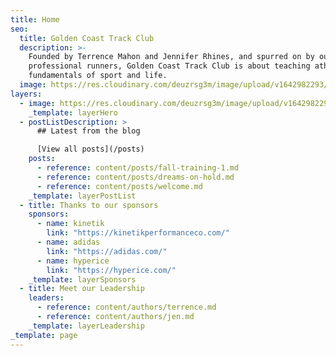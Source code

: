 ```yaml
---
title: Home
seo:
  title: Golden Coast Track Club
  description: >-
    Founded by Terrence Mahon and Jennifer Rhines, and spurred on by our team of
    professional runners, Golden Coast Track Club is about teaching athletes the
    fundamentals of sport and life.
  image: https://res.cloudinary.com/deuzrsg3m/image/upload/v1642982293/gctc/GCTC_Del_Mar_Easy_Run-48_zztmie.jpg
layers:
  - image: https://res.cloudinary.com/deuzrsg3m/image/upload/v1642982293/gctc/GCTC_Del_Mar_Easy_Run-48_zztmie.jpg
    _template: layerHero
  - postListDescription: >
      ## Latest from the blog

      [View all posts](/posts)
    posts:
      - reference: content/posts/fall-training-1.md
      - reference: content/posts/dreams-on-hold.md
      - reference: content/posts/welcome.md
    _template: layerPostList
  - title: Thanks to our sponsors
    sponsors:
      - name: kinetik
        link: "https://kinetikperformanceco.com/"
      - name: adidas
        link: "https://adidas.com/"
      - name: hyperice
        link: "https://hyperice.com/"
    _template: layerSponsors
  - title: Meet our Leadership
    leaders:
      - reference: content/authors/terrence.md
      - reference: content/authors/jen.md
    _template: layerLeadership
_template: page
---
```

